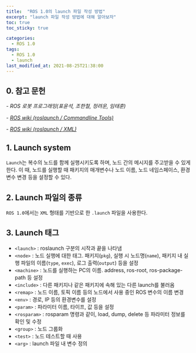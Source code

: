 ```yaml
---
title:  "ROS 1.0의 launch 파일 작성 방법"
excerpt: "launch 파일 작성 방법에 대해 알아보자"
toc: true
toc_sticky: true

categories:
  - ROS 1.0
tags:
  - ROS 1.0
  - launch
last_modified_at: 2021-08-25T21:38:00
---
```


## 0. 참고 문헌
*- ROS 로봇 프로그래밍(표윤석, 조한철, 정려운, 임태훈)*

*- [ROS wiki (roslaunch / Commandline Tools)](http://wiki.ros.org/roslaunch/Commandline%20Tools)*

*- [ROS wiki (roslaunch / XML)](http://wiki.ros.org/roslaunch/XML)*

## 1. Launch system
`Launch`는 복수의 노드를 함께 실행시키도록 하며, 노드 간의 메시지를 주고받을 수 있게 한다. 이 때, 노드를 실행할 때 패키지의 매개변수나 노드 이름, 노드 네임스페이스, 환경변수 변경 등을 설정할 수 있다.

## 2. Launch 파일의 종류
`ROS 1.0`에서는 `XML` 형태를 기반으로 한 `.launch` 파일을 사용한다.

## 3. Launch 태그
* `<launch>` : roslaunch 구분의 시작과 끝을 나타냄
* `<node>` : 노드 실행에 대한 태그. 패키지(`pkg`), 실행 시 노드명(`name`), 패키지 내 실행 파일의 이름(`type`, `exec`), 로그 출력(`output`) 등을 설정
* `<machine>` : 노드를 실행하는 PC의 이름. address, ros-root, ros-package-path 등 설정
* `<include>` : 다른 패키지나 같은 패키지에 속해 있는 다른 launch를 불러옴
* `<remap>` : 노드 이름, 토픽 이름 등의 노드에서 사용 중인 ROS 변수의 이름 변경
* `<env>` : 경로, IP 등의 환경변수를 설정
* `<param>` : 파라미터 이름, 타이프, 값 등을 설정
* `<rosparam>` : rosparam 명령과 같이, load, dump, delete 등 파라미터 정보를 확인 및 수정
* `<group>` : 노드 그룹화
* `<test>` : 노드 테스트할 때 사용
* `<arg>` : launch 파일 내 변수 정의